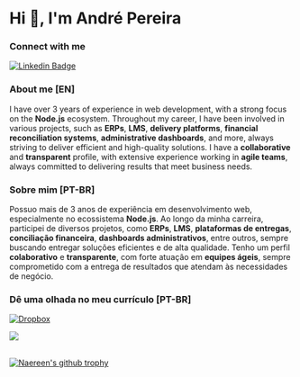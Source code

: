 # Hi 👋, I'm André Pereira

### **Connect with me**

[![Linkedin Badge](https://img.shields.io/badge/-dre1597-blue?style=for-the-badge&logo=Linkedin&logoColor=white&link=https://www.linkedin.com/in/dre1597/)](https://www.linkedin.com/in/dre1597/)


### About me [EN]

I have over 3 years of experience in web development, with a strong focus on the **Node.js** ecosystem. Throughout my career, I have been involved in various projects, such as **ERPs**, **LMS**, **delivery platforms**, **financial reconciliation systems**, **administrative dashboards**, and more, always striving to deliver efficient and high-quality solutions. I have a **collaborative** and **transparent** profile, with extensive experience working in **agile teams**, always committed to delivering results that meet business needs.

### Sobre mim [PT-BR]

Possuo mais de 3 anos de experiência em desenvolvimento web, especialmente no ecossistema **Node.js**. Ao longo da minha carreira, participei de diversos projetos, como **ERPs**, **LMS**, **plataformas de entregas**, **conciliação financeira**, **dashboards administrativos**, entre outros, sempre buscando entregar soluções eficientes e de alta qualidade. Tenho um perfil **colaborativo** e **transparente**, com forte atuação em **equipes ágeis**, sempre comprometido com a entrega de resultados que atendam às necessidades de negócio.

### **Dê uma olhada no meu currículo [PT-BR]**

[![Dropbox](https://img.shields.io/badge/Dropbox-%233B4D98.svg?style=for-the-badge&logo=Dropbox&logoColor=white)](https://www.dropbox.com/scl/fi/omadtnrntifubwdxbkx6e/curriculo-andre-dez-2024.pdf?rlkey=cwhm0kfyrgzwtz36qce28cgxy&st=sal1p1f4&dl=0)


<a href="https://github.com/anuraghazra/github-readme-stats">
  <img
    align="center"
    src="https://github-readme-stats.vercel.app/api/top-langs/?username=dre1597&layout=compact&hide=jupyter%20notebook"
  />
</a>

<br/>
<br/>

[![Naereen's github trophy](https://github-profile-trophy.vercel.app/?username=dre1597&row=1&&theme=darkhub)](https://github.com/ryo-ma/github-profile-trophy)
